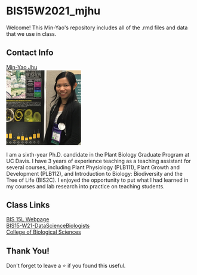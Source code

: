 # BIS15W2021_mjhu

Welcome! This Min-Yao's repository includes all of the .rmd files and data that we use in class.

## Contact Info

[Min-Yao Jhu](mailto:minjhu@ucdavis.edu)  
<img src="Image/2017_aspb.jpg" width="200">

I am a sixth-year Ph.D. candidate in the Plant Biology Graduate Program at UC Davis.
I have 3 years of experience teaching as a teaching assistant for several courses, including Plant Physiology (PLB111), Plant Growth and Development (PLB112), and Introduction to Biology: Biodiversity and the Tree of Life (BIS2C). I enjoyed the opportunity to put what I had learned in my courses and lab research into practice on teaching students.

## Class Links  

[BIS 15L Webpage](https://jmledford3115.github.io/datascibiol/)  
[BIS15-W21-DataScienceBiologists](https://github.com/jmledford3115/BIS15L-W21-DataScienceBiologists)  
[College of Biological Sciences](https://biology.ucdavis.edu/)  

## Thank You!  

Don't forget to leave a ⭐ if you found this useful.
